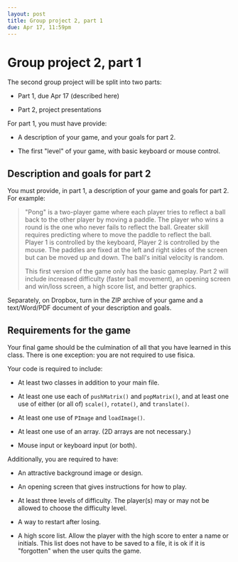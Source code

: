 ```yaml
---
layout: post
title: Group project 2, part 1
due: Apr 17, 11:59pm
---
```


# Group project 2, part 1

The second group project will be split into two parts:

- Part 1, due Apr 17 (described here)

- Part 2, project presentations

For part 1, you must have provide:

- A description of your game, and your goals for part 2.

- The first "level" of your game, with basic keyboard or mouse
  control.

## Description and goals for part 2

You must provide, in part 1, a description of your game and goals for
part 2. For example:

> "Pong" is a two-player game where each player tries to reflect a
> ball back to the other player by moving a paddle. The player who
> wins a round is the one who never fails to reflect the ball. Greater
> skill requires predicting where to move the paddle to reflect the
> ball. Player 1 is controlled by the keyboard, Player 2 is controlled
> by the mouse. The paddles are fixed at the left and right sides of
> the screen but can be moved up and down. The ball's initial velocity
> is random.
>
> This first version of the game only has the basic gameplay. Part 2
> will include increased difficulty (faster ball movement), an opening
> screen and win/loss screen, a high score list, and better graphics.

Separately, on Dropbox, turn in the ZIP archive of your game and a
text/Word/PDF document of your description and goals.

## Requirements for the game

Your final game should be the culmination of all that you have learned
in this class. There is one exception: you are not required to use
fisica.

Your code is required to include:

- At least two classes in addition to your main file.

- At least one use each of `pushMatrix()` and `popMatrix()`, and at
  least one use of either (or all of) `scale()`, `rotate()`, and
  `translate()`.
  
- At least one use of `PImage` and `loadImage()`.

- At least one use of an array. (2D arrays are not necessary.)

- Mouse input or keyboard input (or both).

Additionally, you are required to have:

- An attractive background image or design.

- An opening screen that gives instructions for how to play.

- At least three levels of difficulty. The player(s) may or may not be
  allowed to choose the difficulty level.

- A way to restart after losing.

- A high score list. Allow the player with the high score to enter a
  name or initials. This list does not have to be saved to a file, it
  is ok if it is "forgotten" when the user quits the game.
  
